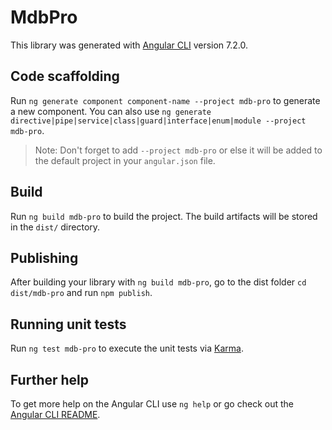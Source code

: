 # MdbPro

This library was generated with [Angular CLI](https://github.com/angular/angular-cli) version 7.2.0.

## Code scaffolding

Run `ng generate component component-name --project mdb-pro` to generate a new component. You can also use `ng generate directive|pipe|service|class|guard|interface|enum|module --project mdb-pro`.
> Note: Don't forget to add `--project mdb-pro` or else it will be added to the default project in your `angular.json` file. 

## Build

Run `ng build mdb-pro` to build the project. The build artifacts will be stored in the `dist/` directory.

## Publishing

After building your library with `ng build mdb-pro`, go to the dist folder `cd dist/mdb-pro` and run `npm publish`.

## Running unit tests

Run `ng test mdb-pro` to execute the unit tests via [Karma](https://karma-runner.github.io).

## Further help

To get more help on the Angular CLI use `ng help` or go check out the [Angular CLI README](https://github.com/angular/angular-cli/blob/master/README.md).
